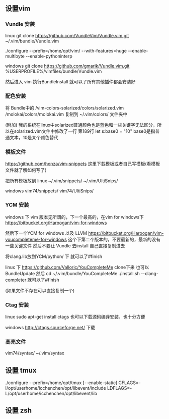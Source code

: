 ## 设置vim

### Vundle 安装

linux
git clone https://github.com/VundleVim/Vundle.vim.git ~/.vim/bundle/Vundle.vim

./configure --prefix=/home/opt/vim/ --with-features=huge --enable-multibyte --enable-pythoninterp

windows
git clone https://github.com/gmarik/Vundle.vim.git %USERPROFILE%/vimfiles/bundle/Vundle.vim

然后进入 vim 执行BundleInstall 就可以了所有其他插件都会安装好

### 配色安装

将 Bundle中的 
/vim-colors-solarized/colors/solarized.vim
/molokai/colors/molokai.vim
复制到
~/.vim/colors/ 文件夹中

(附加)
我的系统在linux中solarized普通颜色也是蓝色和一些关键字无法区分，所以在solarized.vim文件中修改了一行
第189行
let s:base0       = "10"
base0是指普通文本，10是某个颜色替代

### 模板文件

https://github.com/honza/vim-snippets  这里下载模板或者自己写模板(看模板文件就了解如何写了)

把所有模板放到
linux
~/.vim/snippets/
~/.vim/UltiSnips/

windows
vim74/snippets/ 
vim74/UltiSnips/

### YCM 安装

windows 下
vim 版本无所谓的，下一个最高的，在vim for windows下
https://bitbucket.org/Haroogan/vim-for-windows

然后下一个YCM for windows 以及 LLVM
https://bitbucket.org/Haroogan/vim-youcompleteme-for-windows
这个下第二个版本的，不要最新的，最新的没有一些关键文件
然后不要让 Vundle 去install 自己直接复制进去

将clang.lib放到YCM/python/ 下
就可以了\#finish


linux 下
https://github.com/Valloric/YouCompleteMe
clone下来 也可以BundleUpdate
然后
cd ~/.vim/bundle/YouCompleteMe
./install.sh --clang-completer
就可以了\#finish

(如果文件不存在可以直接复制一个)

### Ctag 安装
linux 
sudo apt-get install ctags
也可以下载源码编译安装，也十分方便

windows
http://ctags.sourceforge.net/ 下载

### 高亮文件

vim74/syntax/
~/.vim/syntax


## 设置 tmux
./configure --prefix=/home/opt/tmux  [--enable-static] CFLAGS=-I/opt/userhome/icchenchen/opt/libevent/include LDFLAGS=-L/opt/userhome/icchenchen/opt/libevent/lib


## 设置 zsh
